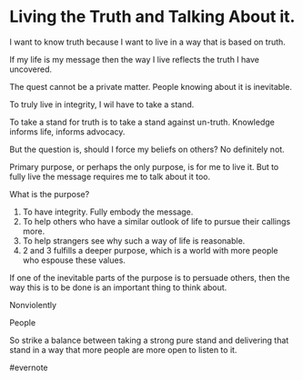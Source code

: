 # Living the Truth and Talking About it.

I want to know truth because I want to live in a way that is based on truth.

If my life is my message then the way I live reflects the truth I have uncovered.

The quest cannot be a private matter. People knowing about it is inevitable.

To truly live in integrity, I wil have to take a stand.

To take a stand for truth is to take a stand against un-truth. Knowledge informs life, informs advocacy.

But the question is, should I force my beliefs on others? No definitely not.

Primary purpose, or perhaps the only purpose, is for me to live it. But to fully live the message requires me to talk about it too.

What is the purpose?

1. To have integrity. Fully embody the message.
2. To help others who have a similar outlook of life to pursue their callings more.
3. To help strangers see why such a way of life is reasonable.
4. 2 and 3 fulfills a deeper purpose, which is a world with more people who espouse these values.

If one of the inevitable parts of the purpose is to persuade others, then the way this is to be done is an important thing to think about.

Nonviolently

People

So strike a balance between taking a strong pure stand and delivering that stand in a way that more people are more open to listen to it.

\#evernote


